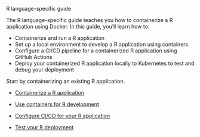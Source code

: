R language-specific guide


The R language-specific guide teaches you how to containerize a R application using Docker. In this guide, you’ll learn how to:

- Containerize and run a R application
- Set up a local environment to develop a R application using containers
- Configure a CI/CD pipeline for a containerized R application using GitHub Actions
- Deploy your containerized R application locally to Kubernetes to test and debug your deployment

Start by containerizing an existing R application.



- [Containerize a R application](https://docs.docker.com/guides/r/containerize/)

- [Use containers for R development](https://docs.docker.com/guides/r/develop/)

- [Configure CI/CD for your R application](https://docs.docker.com/guides/r/configure-ci-cd/)

- [Test your R deployment](https://docs.docker.com/guides/r/deploy/)
